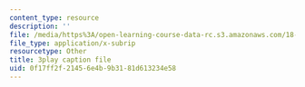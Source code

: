 ```yaml
---
content_type: resource
description: ''
file: /media/https%3A/open-learning-course-data-rc.s3.amazonaws.com/18-01sc-single-variable-calculus-fall-2010/0f17ff2f21456e4b9b3181d613234e58_hjZhPczMkL4.srt
file_type: application/x-subrip
resourcetype: Other
title: 3play caption file
uid: 0f17ff2f-2145-6e4b-9b31-81d613234e58
---
```

